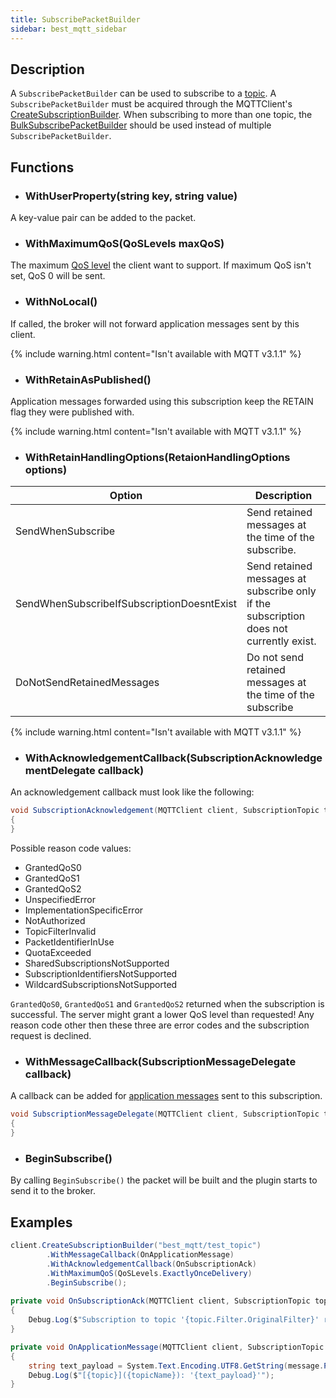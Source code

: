 ```yaml
---
title: SubscribePacketBuilder
sidebar: best_mqtt_sidebar
---
```


## Description

A `SubscribePacketBuilder` can be used to subscribe to a [topic](../../getting_started/topic_filters.html). A `SubscribePacketBuilder` must be acquired through the MQTTClient's [CreateSubscriptionBuilder](../MQTTClient.html#subscribepacketbuilder-createsubscriptionbuilderstring-topicfilter).
When subscribing to more than one topic, the [BulkSubscribePacketBuilder](BulkSubscribePacketBuilder.html) should be used instead of multiple `SubscribePacketBuilder`.

## Functions

- ### WithUserProperty(string key, string value)
A key-value pair can be added to the packet.

- ### WithMaximumQoS(QoSLevels maxQoS)
The maximum [QoS level](../../getting_started/qos.html) the client want to support. If maximum QoS isn't set, QoS 0 will be sent.

- ### WithNoLocal()
If called, the broker will not forward application messages sent by this client.

{% include warning.html content="Isn't available with MQTT v3.1.1" %}

- ### WithRetainAsPublished()
Application messages forwarded using this subscription keep the RETAIN flag they were published with.

{% include warning.html content="Isn't available with MQTT v3.1.1" %}

- ### WithRetainHandlingOptions(RetaionHandlingOptions options)

Option | Description
---|---
SendWhenSubscribe | Send retained messages at the time of the subscribe.
SendWhenSubscribeIfSubscriptionDoesntExist | Send retained messages at subscribe only if the subscription does not currently exist.
DoNotSendRetainedMessages | Do not send retained messages at the time of the subscribe

{% include warning.html content="Isn't available with MQTT v3.1.1" %}

- ### WithAcknowledgementCallback(SubscriptionAcknowledgementDelegate callback)

An acknowledgement callback must look like the following:
```csharp
void SubscriptionAcknowledgement(MQTTClient client, SubscriptionTopic topic, SubscribeAckReasonCodes reasonCode)
{
}
```

Possible reason code values:
* GrantedQoS0
* GrantedQoS1
* GrantedQoS2
* UnspecifiedError
* ImplementationSpecificError
* NotAuthorized
* TopicFilterInvalid
* PacketIdentifierInUse
* QuotaExceeded
* SharedSubscriptionsNotSupported
* SubscriptionIdentifiersNotSupported
* WildcardSubscriptionsNotSupported

`GrantedQoS0`, `GrantedQoS1` and `GrantedQoS2` returned when the subscription is successful. The server might grant a lower QoS level than requested!
Any reason code other then these three are error codes and the subscription request is declined.

- ### WithMessageCallback(SubscriptionMessageDelegate callback)

A callback can be added for [application messages](../messages/ApplicationMessage.html) sent to this subscription.

```csharp
void SubscriptionMessageDelegate(MQTTClient client, SubscriptionTopic topic, string topicName, ApplicationMessage message)
{
}
```

- ### BeginSubscribe()

By calling `BeginSubscribe()` the packet will be built and the plugin starts to send it to the broker.

## Examples

```csharp
client.CreateSubscriptionBuilder("best_mqtt/test_topic")
        .WithMessageCallback(OnApplicationMessage)
        .WithAcknowledgementCallback(OnSubscriptionAck)
        .WithMaximumQoS(QoSLevels.ExactlyOnceDelivery)
        .BeginSubscribe();
		
private void OnSubscriptionAck(MQTTClient client, SubscriptionTopic topic, SubscribeAckReasonCodes reasonCode)
{
    Debug.Log($"Subscription to topic '{topic.Filter.OriginalFilter}' returned: {reasonCode}");
}

private void OnApplicationMessage(MQTTClient client, SubscriptionTopic topic, string topicName, ApplicationMessage message)
{
    string text_payload = System.Text.Encoding.UTF8.GetString(message.Payload.Data, message.Payload.Offset, message.Payload.Count);
    Debug.Log($"[{topic}]({topicName}): '{text_payload}'");
}
```